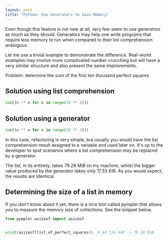 ```yaml
---
layout: post
title: "Python: Use Generators to Save Memory"
---
```


Even though this feature is not new at all, very few seem to use
generators as much as they should. Generators may help one write
programs that require less memory to run when compared to their list
comprehension analogous.

Let me use a trivial example to demonstrate the difference. Real-world
examples may involve more complicated number crunching but will have
a very similar structure and also present the same improvements.

Problem: determine the sum of the first ten thousand perfect squares

## Solution using list comprehension

```python
sum([n ** n for n in range(10 ** 4)])
```

## Solution using a generator

```python
sum((n ** n for n in range(10 ** 4)))
```

In this case, refactoring is very simple, but usually you would have
the list comprehension result assigned to a variable and used later on.
It's up to the developer to spot scenarios where a list comprehension
may be replaced by a generator.

The list, in its entirety, takes 79.28 MiB on my machine, whilst the
bigger value produced by the generator takes only 17.33 KiB. As you
would expect, the results are identical.

## Determining the size of a list in memory

If you don't know about it yet, there is a nice tool called pympler that
allows you to measure the memory size of collections. See the snippet
below.

```python
from pympler.asizeof import asizeof


print(asizeof(list_of_perfect_squares))  # 84 134 440 -> 79.28 MiB
```
